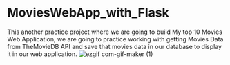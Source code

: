 # MoviesWebApp_with_Flask
This another practice project where we are going to build My top 10 Movies Web Application, we are going to practice working with getting Movies Data from TheMovieDB API and save that movies data in our database to display it in our web application.
![ezgif com-gif-maker (1)](https://user-images.githubusercontent.com/57592040/160715382-006ce755-ea2b-4b40-b21c-7aef07b810dd.gif)

